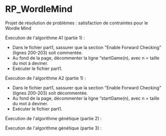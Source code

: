 # RP_WordleMind

Projet de résolution de problèmes : satisfaction de contraintes pour le Wordle Mind



Éxecution de l'algorithme A1 (partie 1) :  

* Dans le fichier part1, sassurer que la section "Enable Forward Checking" (lignes 200-203) soit commentée.
* Au fond de la page, décommenter la ligne “startGame(n), avec n = taille du mot à deviner.
* Exécuter le fichier part1.


Éxecution de l'algorithme A2 (partie 1) :

* Dans le fichier part1, sassurer que la section "Enable Forward Checking" (lignes 200-203) soit décommentée.
* Au fond de la page, décommenter la ligne “startGame(n), avec n = taille du mot à deviner.
* Exécuter le fichier part1.


Éxecution de l'algorithme génétique (partie 2) :



Éxecution de l'algorithme génétique (partie 3) :
